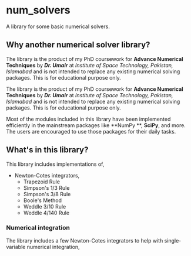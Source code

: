 # num_solvers
A library for some basic numerical solvers.

## Why another numerical solver library?
The library is the product of my PhD coursework for **Advance Numerical Techniques** by _**Dr. Umair**_ at _Institute of Space Technology, Pakistan, Islamabad_ and is not intended to replace any existing numerical solving packages. This is for educational purpose only.

The library is the product of my PhD coursework for **Advance Numerical Techniques** by _**Dr. Umair**_ at _Institute of
Space Technology, Pakistan, Islamabad_ and is not intended to replace any existing numerical solving packages. This is
for educational purpose only.

Most of the modules included in this library have been implemented efficiently in the mainstream packages like **NumPy
**, **SciPy**, and more. The users are encouraged to use those packages for their daily tasks.

## What's in this library?
This library includes implementations of,

* Newton-Cotes integrators,
  * Trapezoid Rule
  * Simpson's 1/3 Rule
  * Simpson's 3/8 Rule
  * Boole's Method
  * Weddle 3/10 Rule
  * Weddle 4/140 Rule

### Numerical integration

The library includes a few Newton-Cotes integrators to help with single-variable numerical integration,